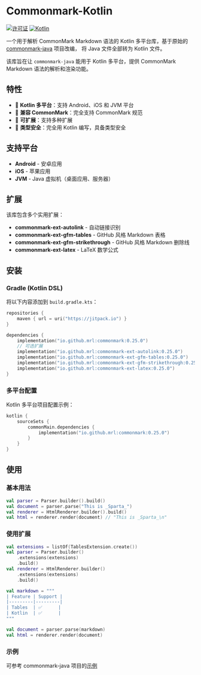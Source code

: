 # Commonmark-Kotlin

[![许可证](https://img.shields.io/badge/License-BSD%202--Clause-orange.svg)](https://opensource.org/licenses/BSD-2-Clause)
[![Kotlin](https://img.shields.io/badge/kotlin-multiplatform-blue.svg?logo=kotlin)]([http://kotlinlang.org](https://www.jetbrains.com/kotlin-multiplatform/))

一个用于解析 CommonMark Markdown 语法的 Kotlin
多平台库，基于原始的 [commonmark-java](https://github.com/commonmark/commonmark-java) 项目改编，
将 Java 文件全部转为 Kotlin 文件。

该库旨在让 `commonmark-java` 能用于 Kotlin 多平台，提供 CommonMark Markdown 语法的解析和渲染功能。

## 特性

- 🚀 **Kotlin 多平台**：支持 Android、iOS 和 JVM 平台
- 📝 **兼容 CommonMark**：完全支持 CommonMark 规范
- 🔧 **可扩展**：支持多种扩展
- 🎯 **类型安全**：完全用 Kotlin 编写，具备类型安全

## 支持平台

- **Android** - 安卓应用
- **iOS** - 苹果应用
- **JVM** - Java 虚拟机（桌面应用、服务器）

## 扩展

该库包含多个实用扩展：

- **commonmark-ext-autolink** - 自动链接识别
- **commonmark-ext-gfm-tables** - GitHub 风格 Markdown 表格
- **commonmark-ext-gfm-strikethrough** - GitHub 风格 Markdown 删除线
- **commonmark-ext-latex** - LaTeX 数学公式

## 安装

### Gradle (Kotlin DSL)

将以下内容添加到 `build.gradle.kts`：

```kotlin
repositories {
    maven { url = uri("https://jitpack.io") }
}

dependencies {
    implementation("io.github.mrl:commonmark:0.25.0")
    // 可选扩展
    implementation("io.github.mrl:commonmark-ext-autolink:0.25.0")
    implementation("io.github.mrl:commonmark-ext-gfm-tables:0.25.0")
    implementation("io.github.mrl:commonmark-ext-gfm-strikethrough:0.25.0")
    implementation("io.github.mrl:commonmark-ext-latex:0.25.0")
}
```

### 多平台配置

Kotlin 多平台项目配置示例：

```kotlin 
kotlin {
    sourceSets {
        commonMain.dependencies {
            implementation("io.github.mrl:commonmark:0.25.0")
        }
    }
}
```

## 使用

### 基本用法

```kotlin
val parser = Parser.builder().build()
val document = parser.parse("This is _Sparta_")
val renderer = HtmlRenderer.builder().build()
val html = renderer.render(document) // "This is _Sparta_\n"
```

### 使用扩展

```kotlin
val extensions = listOf(TablesExtension.create())
val parser = Parser.builder()
    .extensions(extensions)
    .build()
val renderer = HtmlRenderer.builder()
    .extensions(extensions)
    .build()

val markdown = """
| Feature | Support |
|---------|---------|
| Tables  | ✅      |
| Kotlin  | ✅      |
"""

val document = parser.parse(markdown)
val html = renderer.render(document)
```

### 示例

可参考 commonmark-java 项目的[示例](https://github.com/commonmark/commonmark-java#usage)
